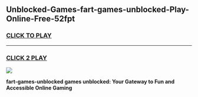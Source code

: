 
## Unblocked-Games-fart-games-unblocked-Play-Online-Free-52fpt
<h3>
<a href="https://premium76.site?title=fart-games-unblocked&ref=26A">CLICK TO PLAY</a></h3>
<hr>

<h3>
<a href="https://premium76.site?title=fart-games-unblocked&ref=26A">CLICK 2 PLAY</a>
  
</h3>

<a href="https://premium76.site?title=fart-games-unblocked&ref=26A"><img src="https://clearcache.store/games.png"></a>


**fart-games-unblocked games unblocked: Your Gateway to Fun and Accessible Online Gaming**
